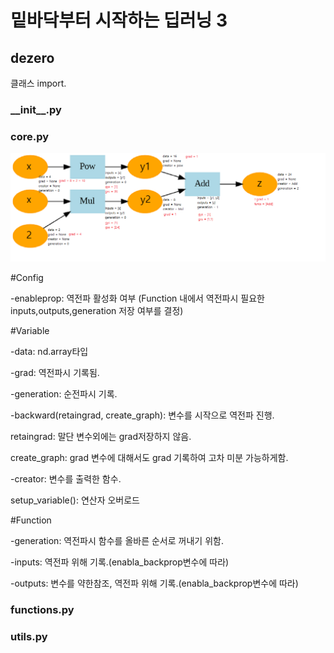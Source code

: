 <h1>밑바닥부터 시작하는 딥러닝 3</h1>

<h2>dezero </h2>
클래스 import.

<h3>__init__.py</h3>


<h3>core.py</h3>

![forward and backward](./image.png)


#Config


-enableprop: 역전파 활성화 여부 
(Function 내에서 역전파시 필요한 inputs,outputs,generation 저장 여부를 결정)


#Variable

-data: nd.array타입

-grad: 역전파시 기록됨.

-generation: 순전파시 기록.

-backward(retaingrad, create_graph): 변수를 시작으로 역전파 진행. 

retaingrad: 말단 변수외에는 grad저장하지 않음. 

create_graph: grad 변수에 대해서도 grad 기록하여 고차 미분 가능하게함.

-creator: 변수를 출력한 함수.

setup_variable(): 연산자 오버로드

#Function

-generation: 역전파시 함수를 올바른 순서로 꺼내기 위함.

-inputs: 역전파 위해 기록.(enabla_backprop변수에 따라)

-outputs: 변수를 약한참조, 역전파 위해 기록.(enabla_backprop변수에 따라)

<h3>functions.py</h3>


<h3>utils.py</h3>
